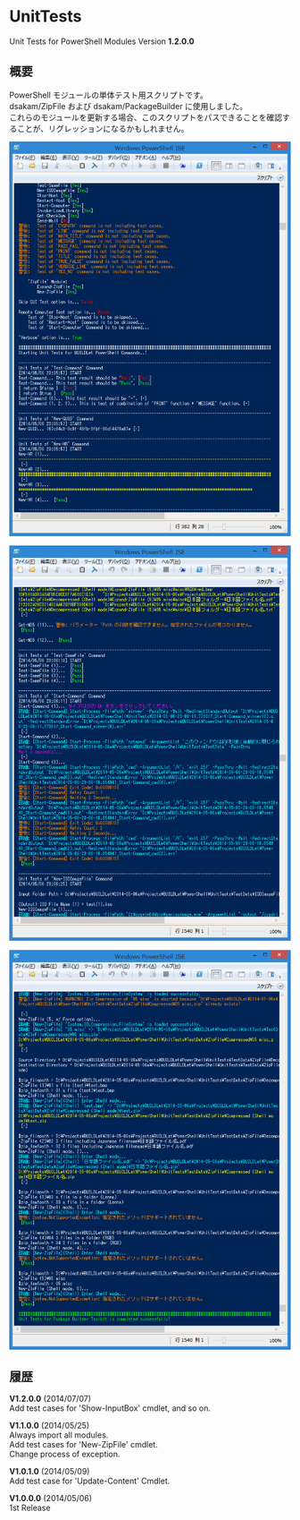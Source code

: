 UnitTests
=========

Unit Tests for PowerShell Modules Version **1.2.0.0**


概要
----

PowerShell モジュールの単体テスト用スクリプトです。  
dsakam/ZipFile および dsakam/PackageBuilder に使用しました。  
これらのモジュールを更新する場合、このスクリプトをパスできることを確認することが、リグレッションになるかもしれません。

![UnitTests1](/images/UnitTests1.png "images for UnitTests 1")

![UnitTests2](/images/UnitTests2.png "images for UnitTests 2")

![UnitTests3](/images/UnitTests3.png "images for UnitTests 3")


履歴
----

**V1.2.0.0** (2014/07/07)  
Add test cases for 'Show-InputBox' cmdlet, and so on.  

**V1.1.0.0** (2014/05/25)  
Always import all modules.  
Add test cases for 'New-ZipFile' cmdlet.  
Change process of exception.

**V1.0.1.0** (2014/05/09)  
Add test case for 'Update-Content' Cmdlet.

**V1.0.0.0** (2014/05/06)  
1st Release

